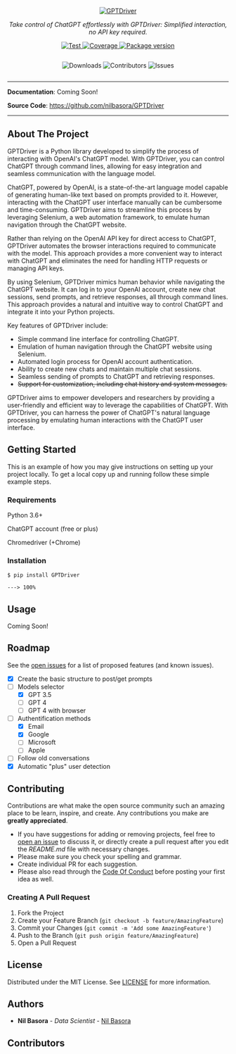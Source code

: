 <p align="center">
  <a href="https://github.com/nilbasora/GPTDriver"><img src="" alt="GPTDriver"></a>
</p>
<p align="center">
    <em>Take control of ChatGPT effortlessly with GPTDriver: Simplified interaction, no API key required.</em>
</p>
<p align="center">
<a href="https://github.com/nilbasora/GPTDriver/actions?query=workflow%3ATest+event%3Apush+branch%3Amaster" target="_blank">
    <img src="https://github.com/nilbasora/GPTDriver/workflows/Test/badge.svg?event=push&branch=master" alt="Test">
</a>
<a href="https://coverage-badge.samuelcolvin.workers.dev/redirect/nilbasora/GPTDriver" target="_blank">
    <img src="https://coverage-badge.samuelcolvin.workers.dev/nilbasora/GPTDriver.svg" alt="Coverage">
</a>
<a href="https://pypi.org/project/GPTDriver" target="_blank">
    <img src="https://img.shields.io/pypi/v/GPTDriver?color=%2334D058&label=pypi%20package" alt="Package version">
</a>
</p>

<div style="display: flex; justify-content: center;">
  <p align="center">
    <img src="https://img.shields.io/github/downloads/ShaanCoding/ReadME-Generator/total" alt="Downloads">
    <img src="https://img.shields.io/github/contributors/ShaanCoding/ReadME-Generator?color=dark-green" alt="Contributors">
    <img src="https://img.shields.io/github/issues/ShaanCoding/ReadME-Generator" alt="Issues">
  </p>
</div>

---

**Documentation**: Coming Soon!

**Source Code**: <a href="https://github.com/nilbasora/GPTDriver" target="_blank">https://github.com/nilbasora/GPTDriver</a>

---

## About The Project

GPTDriver is a Python library developed to simplify the process of interacting with OpenAI's ChatGPT model. With GPTDriver, you can control ChatGPT through command lines, allowing for easy integration and seamless communication with the language model.

ChatGPT, powered by OpenAI, is a state-of-the-art language model capable of generating human-like text based on prompts provided to it. However, interacting with the ChatGPT user interface manually can be cumbersome and time-consuming. GPTDriver aims to streamline this process by leveraging Selenium, a web automation framework, to emulate human navigation through the ChatGPT website.

Rather than relying on the OpenAI API key for direct access to ChatGPT, GPTDriver automates the browser interactions required to communicate with the model. This approach provides a more convenient way to interact with ChatGPT and eliminates the need for handling HTTP requests or managing API keys.

By using Selenium, GPTDriver mimics human behavior while navigating the ChatGPT website. It can log in to your OpenAI account, create new chat sessions, send prompts, and retrieve responses, all through command lines. This approach provides a natural and intuitive way to control ChatGPT and integrate it into your Python projects.

Key features of GPTDriver include:

* Simple command line interface for controlling ChatGPT.
* Emulation of human navigation through the ChatGPT website using Selenium.
* Automated login process for OpenAI account authentication.
* Ability to create new chats and maintain multiple chat sessions.
* Seamless sending of prompts to ChatGPT and retrieving responses.
* ~~Support for customization, including chat history and system messages.~~

GPTDriver aims to empower developers and researchers by providing a user-friendly and efficient way to leverage the capabilities of ChatGPT. With GPTDriver, you can harness the power of ChatGPT's natural language processing by emulating human interactions with the ChatGPT user interface.

## Getting Started

This is an example of how you may give instructions on setting up your project locally.
To get a local copy up and running follow these simple example steps.

### Requirements

Python 3.6+

ChatGPT account (free or plus)

Chromedriver (+Chrome)

### Installation

<div class="termy">

```console
$ pip install GPTDriver

---> 100%
```

</div>

## Usage

Coming Soon!

## Roadmap

See the [open issues](https://github.com/nilbasora/GPTDriver/issues) for a list of proposed features (and known issues).

- [x] Create the basic structure to post/get prompts
- [ ] Models selector
  - [x] GPT 3.5
  - [ ] GPT 4
  - [ ] GPT 4 with browser
- [ ] Authentification methods
  - [x] Email
  - [x] Google
  - [ ] Microsoft
  - [ ] Apple
- [ ] Follow old conversations
- [x] Automatic "plus" user detection

## Contributing

Contributions are what make the open source community such an amazing place to be learn, inspire, and create. Any contributions you make are **greatly appreciated**.

- If you have suggestions for adding or removing projects, feel free to [open an issue](https://github.com/nilbasora/GPTDriver/issues/new) to discuss it, or directly create a pull request after you edit the _README.md_ file with necessary changes.
- Please make sure you check your spelling and grammar.
- Create individual PR for each suggestion.
- Please also read through the [Code Of Conduct](https://github.com/nilbasora/GPTDriver/CODE_OF_CONDUCT.md) before posting your first idea as well.

### Creating A Pull Request

1. Fork the Project
2. Create your Feature Branch (`git checkout -b feature/AmazingFeature`)
3. Commit your Changes (`git commit -m 'Add some AmazingFeature'`)
4. Push to the Branch (`git push origin feature/AmazingFeature`)
5. Open a Pull Request

## License

Distributed under the MIT License. See [LICENSE](https://github.com/nilbasora/GPTDriver/LICENSE) for more information.

## Authors

- **Nil Basora** - _Data Scientist_ - [Nil Basora](https://github.com/nilbasora/)

## Contributors
